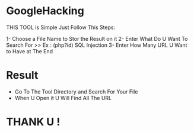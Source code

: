 # GoogleHacking

THIS TOOL is Simple Just Follow This Steps:

1- Choose a File Name to Stor the Result on it
2- Enter What Do U Want To Search For >> Ex : (php?id) SQL Injection
3- Enter How Many URL U Want to Have at The End

# Result
* Go To The Tool Directory and Search For Your File 
* When U Open it U Will Find All The URL

# THANK U !
